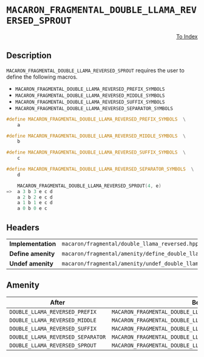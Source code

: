 # `MACARON_FRAGMENTAL_DOUBLE_LLAMA_REVERSED_SPROUT`

<p style='text-align: right;'><a href="../../index.md#fragmental-double-llama-reversed">To Index</a></p>

## Description

`MACARON_FRAGMENTAL_DOUBLE_LLAMA_REVERSED_SPROUT` requires the user to define the following macros.

- `MACARON_FRAGMENTAL_DOUBLE_LLAMA_REVERSED_PREFIX_SYMBOLS`
- `MACARON_FRAGMENTAL_DOUBLE_LLAMA_REVERSED_MIDDLE_SYMBOLS`
- `MACARON_FRAGMENTAL_DOUBLE_LLAMA_REVERSED_SUFFIX_SYMBOLS`
- `MACARON_FRAGMENTAL_DOUBLE_LLAMA_REVERSED_SEPARATOR_SYMBOLS`

```C++
#define MACARON_FRAGMENTAL_DOUBLE_LLAMA_REVERSED_PREFIX_SYMBOLS  \
    a

#define MACARON_FRAGMENTAL_DOUBLE_LLAMA_REVERSED_MIDDLE_SYMBOLS  \
    b

#define MACARON_FRAGMENTAL_DOUBLE_LLAMA_REVERSED_SUFFIX_SYMBOLS  \
    c

#define MACARON_FRAGMENTAL_DOUBLE_LLAMA_REVERSED_SEPARATOR_SYMBOLS  \
    d

    MACARON_FRAGMENTAL_DOUBLE_LLAMA_REVERSED_SPROUT(4, e)
=>  a 3 b 3 e c d
    a 2 b 2 e c d
    a 1 b 1 e c d
    a 0 b 0 e c
```

## Headers

<table>
  <tbody>
    <tr>
      <td><b>Implementation</b></td>
      <td><code>macaron/fragmental/double_llama_reversed.hpp</code></td>
    </tr>
    <tr>
      <td><b>Define amenity</b></td>
      <td><code>macaron/fragmental/amenity/define_double_llama_reversed.hpp</code></td>
    </tr>
    <tr>
      <td><b>Undef amenity</b></td>
      <td><code>macaron/fragmental/amenity/undef_double_llama_reversed.hpp</code></td>
    </tr>
  </tbody>
</table>

## Amenity

<table>
  <thead>
    <tr>
      <th>After</th>
      <th>Before</th>
    </tr>
  </thead>
  <tbody>
    <tr>
      <td><code>DOUBLE_LLAMA_REVERSED_PREFIX</code></td>
      <td><code>MACARON_FRAGMENTAL_DOUBLE_LLAMA_REVERSED_PREFIX_SYMBOLS</code></td>
    </tr>
    <tr>
      <td><code>DOUBLE_LLAMA_REVERSED_MIDDLE</code></td>
      <td><code>MACARON_FRAGMENTAL_DOUBLE_LLAMA_REVERSED_MIDDLE_SYMBOLS</code></td>
    </tr>
    <tr>
      <td><code>DOUBLE_LLAMA_REVERSED_SUFFIX</code></td>
      <td><code>MACARON_FRAGMENTAL_DOUBLE_LLAMA_REVERSED_SUFFIX_SYMBOLS</code></td>
    </tr>
    <tr>
      <td><code>DOUBLE_LLAMA_REVERSED_SEPARATOR</code></td>
      <td><code>MACARON_FRAGMENTAL_DOUBLE_LLAMA_REVERSED_SEPARATOR_SYMBOLS</code></td>
    </tr>
    <tr>
      <td><code>DOUBLE_LLAMA_REVERSED_SPROUT</code></td>
      <td><code>MACARON_FRAGMENTAL_DOUBLE_LLAMA_REVERSED_SPROUT</code></td>
    </tr>
  </tbody>
</table>
